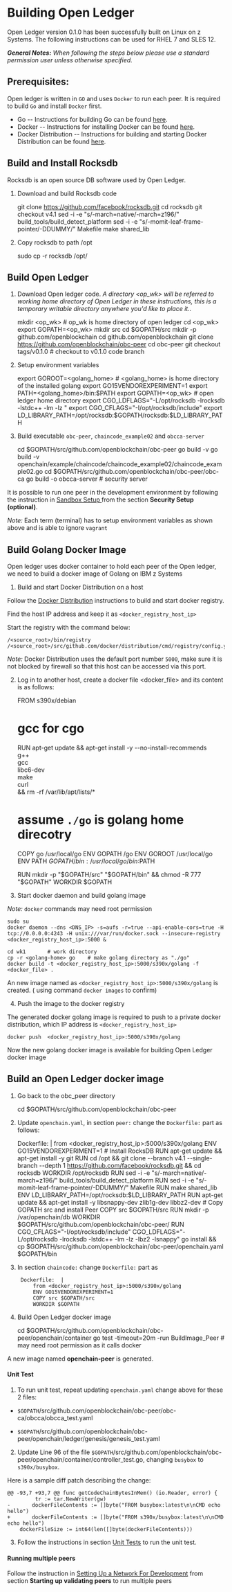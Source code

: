 <!---PACKAGE:Open Ledger--->
<!---DISTRO:SLES 12:0.1.0--->
<!---DISTRO:RHEL 7.1:0.1.0--->

# Building Open Ledger

Open Ledger version 0.1.0 has been successfully built on Linux on z Systems.  The following instructions can be used for RHEL 7 and SLES 12.

_**General Notes:**_
_When following the steps below please use a standard permission user unless otherwise specified._

## Prerequisites: ##

Open ledger is written in `GO` and uses `Docker` to run each peer. It is required to build `Go` and install `Docker` first.

- Go -- Instructions for building Go can be found [here](https://github.com/linux-on-ibm-z/docs/wiki/Building-Go).
- Docker -- Instructions for installing Docker can be found [here](https://www.ibm.com/developerworks/linux/linux390/docker.html).
- Docker Distribution -- Instructions for building and starting Docker Distribution  can be found [here](https://github.com/linux-on-ibm-z/docs/wiki/Building-Docker-Distribution).


## Build and Install Rocksdb  ##
Rocksdb is an open source DB software used by Open Ledger.

1) Download and build Rocksdb code

    git clone https://github.com/facebook/rocksdb.git
    cd  rocksdb
    git checkout v4.1
    sed -i -e "s/-march=native/-march=z196/" build_tools/build_detect_platform
    sed -i -e "s/-momit-leaf-frame-pointer/-DDUMMY/" Makefile
    make shared_lib
2) Copy rocksdb to  path /opt

    sudo cp -r rocksdb /opt/


## Build Open Ledger ##
1) Download Open ledger code. *A directory <op_wk\> will be referred to working home directory of Open Ledger in these instructions, this is a temporary writable directory anywhere you'd like to place it..*

    mkdir  <op_wk>   # op_wk is home directory of open ledger
    cd <op_wk>
    export GOPATH=<op_wk>
    mkdir src
    cd $GOPATH/src
    mkdir -p github.com/openblockchain
    cd github.com/openblockchain
    git clone https://github.com/openblockchain/obc-peer
    cd obc-peer
    git checkout tags/v0.1.0       # checkout to v0.1.0 code branch

2) Setup environment variables
  

    export GOROOT=<golang_home>           # <golang_home> is home directory of the installed golang
    export GO15VENDOREXPERIMENT=1
    export PATH=<golang_home>/bin:$PATH
    export GOPATH=<op_wk>                  # open ledger home directory
    export CGO_LDFLAGS="-L/opt/rocksdb -lrocksdb -lstdc++ -lm -lz "
    export CGO_CFLAGS="-I/opt/rocksdb/include"
    export LD_LIBRARY_PATH=/opt/rocksdb:$GOPATH/rocksdb:$LD_LIBRARY_PATH

3) Build executable `obc-peer`, `chaincode_example02` and `obcca-server`

    cd $GOPATH/src/github.com/openblockchain/obc-peer
    go build  -v
    go build  -v   openchain/example/chaincode/chaincode_example02/chaincode_example02.go
    cd $GOPATH/src/github.com/openblockchain/obc-peer/obc-ca
    go build -o obcca-server   # security server


It is possible to run one peer in the development environment by following the instruction   in [Sandbox Setup ](https://github.com/openblockchain/obc-docs/blob/master/api/SandboxSetup.md) from the section **Security Setup (optional)**.

*Note:* Each term (terminal) has to setup environment variables as shown above and is able to ignore `vagrant`


## Build Golang Docker Image ##
Open ledger uses docker container  to hold  each peer of the Open ledger, we need  to build a docker image of Golang on IBM z Systems

1)  Build and start Docker Distribution on a host

Follow the [Docker Distribution](https://github.com/linux-on-ibm-z/docs/wiki/Building-Docker-Distribution) instructions to build and start docker registry. 

Find the host IP address and keep it as  `<docker_registry_host_ip>`

Start the registry with the command below:

    /<source_root>/bin/registry /<source_root>/src/github.com/docker/distribution/cmd/registry/config.yml

*Note:* Docker Distribution uses the default port number `5000`, make sure it is not blocked by firewall so that this host can be accessed via this port.    

2) Log in to another host,  create a docker file <docker_file\> and its content is as follows:

    FROM s390x/debian
    # gcc for cgo
    RUN apt-get update && apt-get install -y --no-install-recommends \
                g++ \
                gcc \
                libc6-dev \
                make \
                curl \
        && rm -rf /var/lib/apt/lists/*
    # assume `./go` is golang home direcotry
    COPY go /usr/local/go
    ENV GOPATH /go
    ENV GOROOT /usr/local/go
    ENV PATH $GOPATH/bin:/usr/local/go/bin:$PATH

    RUN mkdir -p "$GOPATH/src" "$GOPATH/bin" && chmod -R 777 "$GOPATH"
    WORKDIR $GOPATH

3) Start docker daemon  and build golang image

*Note:* `docker` commands may need root permission


    sudo su
    docker daemon --dns <DNS_IP> -s=aufs -r=true --api-enable-cors=true -H tcp://0.0.0.0:4243 -H unix:///var/run/docker.sock --insecure-registry <docker_registry_host_ip>:5000 &

    cd wk1       # work directory
    cp -r <golang-home> go    # make golang directory as "./go"
    docker build -t <docker_registry_host_ip>:5000/s390x/golang -f <docker_file> .
An new image named as  `<docker_registry_host_ip>:5000/s390x/golang` is created. ( using command `docker images` to confirm)


4)  Push the image to the docker registry

The generated docker golang image is required to push to a private docker distribution, which IP address is `<docker_registry_host_ip>`


    docker push  <docker_registry_host_ip>:5000/s390x/golang

Now the new golang docker image is available for building Open Ledger docker image

## Build an Open Ledger docker image ##

1) Go back to the obc_peer directory

    cd $GOPATH/src/github.com/openblockchain/obc-peer

2) Update `openchain.yaml`, in section `peer:` change the `Dockerfile:` part as follows:

    Dockerfile:  |
        from <docker_registry_host_ip>:5000/s390x/golang
        ENV GO15VENDOREXPERIMENT=1
        # Install RocksDB
        RUN apt-get update && apt-get install -y git
        RUN cd /opt  && git clone --branch v4.1 --single-branch --depth 1 https://github.com/facebook/rocksdb.git && cd rocksdb
        WORKDIR /opt/rocksdb
        RUN sed -i -e "s/-march=native/-march=z196/" build_tools/build_detect_platform
        RUN sed -i -e "s/-momit-leaf-frame-pointer/-DDUMMY/" Makefile
        RUN make shared_lib
        ENV LD_LIBRARY_PATH=/opt/rocksdb:$LD_LIBRARY_PATH
        RUN apt-get update && apt-get install -y libsnappy-dev zlib1g-dev libbz2-dev
        # Copy GOPATH src and install Peer
        COPY src $GOPATH/src
        RUN mkdir -p /var/openchain/db
        WORKDIR $GOPATH/src/github.com/openblockchain/obc-peer/
        RUN CGO_CFLAGS="-I/opt/rocksdb/include" CGO_LDFLAGS="-L/opt/rocksdb -lrocksdb -lstdc++ -lm -lz -lbz2 -lsnappy" go install && cp $GOPATH/src/github.com/openblockchain/obc-peer/openchain.yaml $GOPATH/bin

3) In section `chaincode:` change `Dockerfile:` part as

        Dockerfile:  |
            from <docker_registry_host_ip>:5000/s390x/golang
            ENV GO15VENDOREXPERIMENT=1
            COPY src $GOPATH/src
            WORKDIR $GOPATH

4) Build Open Ledger docker image

    cd $GOPATH/src/github.com/openblockchain/obc-peer/openchain/container
    go test -timeout=20m -run BuildImage_Peer          # may need root permission as it calls docker

A new image named **openchain-peer** is generated.

#### Unit Test ####

1) To run unit test, repeat updating `openchain.yaml` change above for these 2 files:

- `$GOPATH`/src/github.com/openblockchain/obc-peer/obc-ca/obcca/obcca_test.yaml

- `$GOPATH`/src/github.com/openblockchain/obc-peer/openchain/ledger/genesis/genesis_test.yaml


2) Update Line 96 of the file `$GOPATH`/src/github.com/openblockchain/obc-peer/openchain/container/controller_test.go, changing `busybox` to `s390x/busybox`.

Here is a sample diff patch describing the change:

    @@ -93,7 +93,7 @@ func getCodeChainBytesInMem() (io.Reader, error) {
             tr := tar.NewWriter(gw)
    -       dockerFileContents := []byte("FROM busybox:latest\n\nCMD echo hello")
    +       dockerFileContents := []byte("FROM s390x/busybox:latest\n\nCMD echo hello")
        dockerFileSize := int64(len([]byte(dockerFileContents)))

3) Follow the instructions in section [Unit Tests](https://github.com/openblockchain/obc-peer) to run the unit test.


#### Running multiple peers ####
Follow the instruction in [Setting Up a Network For Development](https://github.com/openblockchain/obc-docs/blob/master/dev-setup/devnet-setup.md) from section **Starting up validating peers** to run multiple peers 